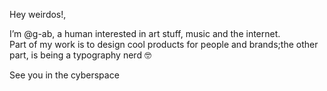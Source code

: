 Hey weirdos!,

I’m @g-ab, a human interested in art stuff, music and the internet.
<br>Part of my work is to design cool products for people and brands;the other part, is being a typography nerd 🤓

See you in the cyberspace

<!---
g-ab/g-ab is a ✨ special ✨ repository because its `README.md` (this file) appears on your GitHub profile.
You can click the Preview link to take a look at your changes.
--->
